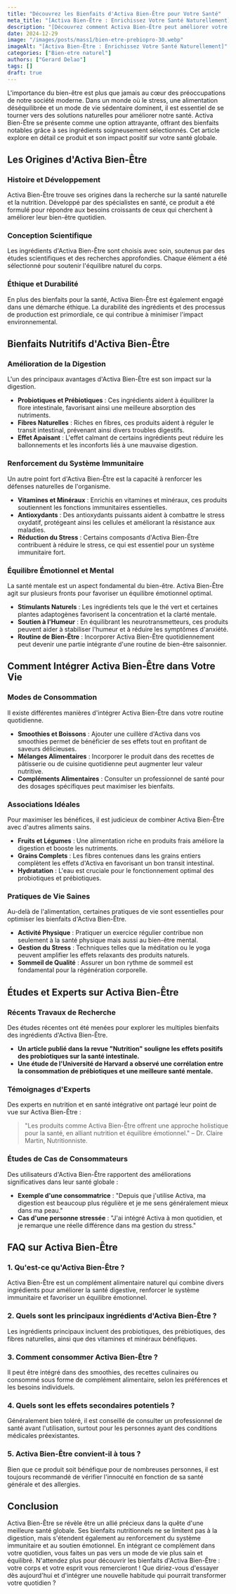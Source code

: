 ```yaml
---
title: "Découvrez les Bienfaits d'Activa Bien-Être pour Votre Santé"
meta_title: "[Activa Bien-Être : Enrichissez Votre Santé Naturellement]"
description: "[Découvrez comment Activa Bien-Être peut améliorer votre santé et votre bien-être au quotidien grâce à ses bienfaits naturels et nutritionnels.]"
date: 2024-12-29
image: "/images/posts/mass1/bien-etre-prebiopro-30.webp"
imageAlt: "[Activa Bien-Être : Enrichissez Votre Santé Naturellement]"
categories: ["Bien-etre naturel"]
authors: ["Gerard Delao"]
tags: []
draft: true
---
```


L'importance du bien-être est plus que jamais au cœur des préoccupations de notre société moderne. Dans un monde où le stress, une alimentation déséquilibrée et un mode de vie sédentaire dominent, il est essentiel de se tourner vers des solutions naturelles pour améliorer notre santé. Activa Bien-Être se présente comme une option attrayante, offrant des bienfaits notables grâce à ses ingrédients soigneusement sélectionnés. Cet article explore en détail ce produit et son impact positif sur votre santé globale.

## Les Origines d'Activa Bien-Être

### Histoire et Développement

Activa Bien-Être trouve ses origines dans la recherche sur la santé naturelle et la nutrition. Développé par des spécialistes en santé, ce produit a été formulé pour répondre aux besoins croissants de ceux qui cherchent à améliorer leur bien-être quotidien. 

### Conception Scientifique

Les ingrédients d'Activa Bien-Être sont choisis avec soin, soutenus par des études scientifiques et des recherches approfondies. Chaque élément a été sélectionné pour soutenir l'équilibre naturel du corps.

### Éthique et Durabilité

En plus des bienfaits pour la santé, Activa Bien-Être est également engagé dans une démarche éthique. La durabilité des ingrédients et des processus de production est primordiale, ce qui contribue à minimiser l'impact environnemental. 

## Bienfaits Nutritifs d'Activa Bien-Être

### Amélioration de la Digestion

L'un des principaux avantages d'Activa Bien-Être est son impact sur la digestion. 

- **Probiotiques et Prébiotiques** : Ces ingrédients aident à équilibrer la flore intestinale, favorisant ainsi une meilleure absorption des nutriments. 
- **Fibres Naturelles** : Riches en fibres, ces produits aident à réguler le transit intestinal, prévenant ainsi divers troubles digestifs.
- **Effet Apaisant** : L'effet calmant de certains ingrédients peut réduire les ballonnements et les inconforts liés à une mauvaise digestion.

### Renforcement du Système Immunitaire

Un autre point fort d'Activa Bien-Être est la capacité à renforcer les défenses naturelles de l'organisme. 

- **Vitamines et Minéraux** : Enrichis en vitamines et minéraux, ces produits soutiennent les fonctions immunitaires essentielles.
- **Antioxydants** : Des antioxydants puissants aident à combattre le stress oxydatif, protégeant ainsi les cellules et améliorant la résistance aux maladies. 
- **Réduction du Stress** : Certains composants d'Activa Bien-Être contribuent à réduire le stress, ce qui est essentiel pour un système immunitaire fort.

### Équilibre Émotionnel et Mental

La santé mentale est un aspect fondamental du bien-être. Activa Bien-Être agit sur plusieurs fronts pour favoriser un équilibre émotionnel optimal.

- **Stimulants Naturels** : Les ingrédients tels que le thé vert et certaines plantes adaptogènes favorisent la concentration et la clarté mentale.
- **Soutien à l'Humeur** : En équilibrant les neurotransmetteurs, ces produits peuvent aider à stabiliser l'humeur et à réduire les symptômes d'anxiété.
- **Routine de Bien-Être** : Incorporer Activa Bien-Être quotidiennement peut devenir une partie intégrante d'une routine de bien-être saisonnier.

## Comment Intégrer Activa Bien-Être dans Votre Vie

### Modes de Consommation

Il existe différentes manières d'intégrer Activa Bien-Être dans votre routine quotidienne. 

- **Smoothies et Boissons** : Ajouter une cuillère d'Activa dans vos smoothies permet de bénéficier de ses effets tout en profitant de saveurs délicieuses. 
- **Mélanges Alimentaires** : Incorporer le produit dans des recettes de pâtisserie ou de cuisine quotidienne peut augmenter leur valeur nutritive.
- **Compléments Alimentaires** : Consulter un professionnel de santé pour des dosages spécifiques peut maximiser les bienfaits.

### Associations Idéales

Pour maximiser les bénéfices, il est judicieux de combiner Activa Bien-Être avec d'autres aliments sains.

- **Fruits et Légumes** : Une alimentation riche en produits frais améliore la digestion et booste les nutriments.
- **Grains Complets** : Les fibres contenues dans les grains entiers complètent les effets d'Activa en favorisant un bon transit intestinal.
- **Hydratation** : L'eau est cruciale pour le fonctionnement optimal des probiotiques et prébiotiques.

### Pratiques de Vie Saines

Au-delà de l'alimentation, certaines pratiques de vie sont essentielles pour optimiser les bienfaits d'Activa Bien-Être.

- **Activité Physique** : Pratiquer un exercice régulier contribue non seulement à la santé physique mais aussi au bien-être mental.
- **Gestion du Stress** : Techniques telles que la méditation ou le yoga peuvent amplifier les effets relaxants des produits naturels.
- **Sommeil de Qualité** : Assurer un bon rythme de sommeil est fondamental pour la régénération corporelle.

## Études et Experts sur Activa Bien-Être

### Récents Travaux de Recherche

Des études récentes ont été menées pour explorer les multiples bienfaits des ingrédients d'Activa Bien-Être. 

- **Un article publié dans la revue "Nutrition" souligne les effets positifs des probiotiques sur la santé intestinale.**
- **Une étude de l'Université de Harvard a observé une corrélation entre la consommation de prébiotiques et une meilleure santé mentale.**

### Témoignages d'Experts

Des experts en nutrition et en santé intégrative ont partagé leur point de vue sur Activa Bien-Être :

> "Les produits comme Activa Bien-Être offrent une approche holistique pour la santé, en alliant nutrition et équilibre émotionnel." – Dr. Claire Martin, Nutritionniste.

### Études de Cas de Consommateurs

Des utilisateurs d'Activa Bien-Être rapportent des améliorations significatives dans leur santé globale :

- **Exemple d'une consommatrice** : "Depuis que j'utilise Activa, ma digestion est beaucoup plus régulière et je me sens généralement mieux dans ma peau."
- **Cas d'une personne stressée** : "J'ai intégré Activa à mon quotidien, et je remarque une réelle différence dans ma gestion du stress."

## FAQ sur Activa Bien-Être

### 1. Qu'est-ce qu'Activa Bien-Être ?
Activa Bien-Être est un complément alimentaire naturel qui combine divers ingrédients pour améliorer la santé digestive, renforcer le système immunitaire et favoriser un équilibre émotionnel.

### 2. Quels sont les principaux ingrédients d'Activa Bien-Être ?
Les ingrédients principaux incluent des probiotiques, des prébiotiques, des fibres naturelles, ainsi que des vitamines et minéraux bénéfiques.

### 3. Comment consommer Activa Bien-Être ?
Il peut être intégré dans des smoothies, des recettes culinaires ou consommé sous forme de complément alimentaire, selon les préférences et les besoins individuels.

### 4. Quels sont les effets secondaires potentiels ?
Généralement bien toléré, il est conseillé de consulter un professionnel de santé avant l'utilisation, surtout pour les personnes ayant des conditions médicales préexistantes.

### 5. Activa Bien-Être convient-il à tous ?
Bien que ce produit soit bénéfique pour de nombreuses personnes, il est toujours recommandé de vérifier l'innocuité en fonction de sa santé générale et des allergies.

## Conclusion

Activa Bien-Être se révèle être un allié précieux dans la quête d'une meilleure santé globale. Ses bienfaits nutritionnels ne se limitent pas à la digestion, mais s'étendent également au renforcement du système immunitaire et au soutien émotionnel. En intégrant ce complément dans votre quotidien, vous faites un pas vers un mode de vie plus sain et équilibré. N'attendez plus pour découvrir les bienfaits d'Activa Bien-Être : votre corps et votre esprit vous remercieront ! Que diriez-vous d'essayer dès aujourd'hui et d'intégrer une nouvelle habitude qui pourrait transformer votre quotidien ?

